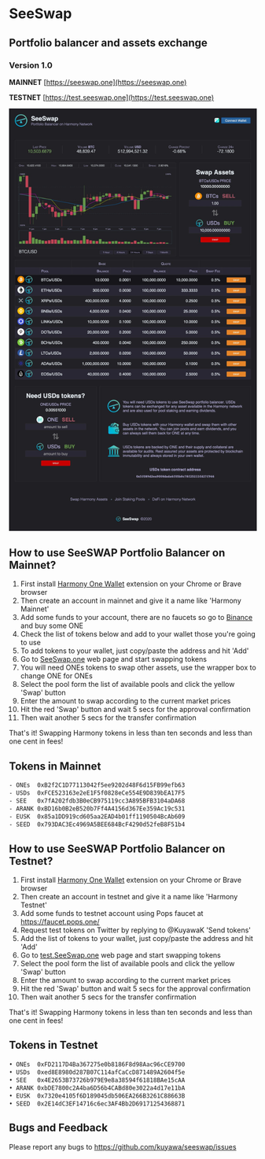 # SeeSwap
## Portfolio balancer and assets exchange
### Version 1.0

**MAINNET** [https://seeswap.one](https://seeswap.one)

**TESTNET** [https://test.seeswap.one](https://test.seeswap.one)

![Screenshot1](media/seeswap.jpg)

## How to use SeeSWAP Portfolio Balancer on Mainnet?

1. First install [Harmony One Wallet](http://harmony.one/onewallet) extension on your Chrome or Brave browser
2. Then create an account in mainnet and give it a name like 'Harmony Mainnet'
3. Add some funds to your account, there are no faucets so go to [Binance](https://binance.com) and buy some ONE
4. Check the list of tokens below and add to your wallet those you're going to use
5. To add tokens to your wallet, just copy/paste the address and hit 'Add'
6. Go to [SeeSwap.one](https://seeswap.one/swap) web page and start swapping tokens
7. You will need ONEs tokens to swap other assets, use the wrapper box to change ONE for ONEs
8. Select the pool form the list of available pools and click the yellow 'Swap' button
9. Enter the amount to swap according to the current market prices
10. Hit the red 'Swap' button and wait 5 secs for the approval confirmation
11. Then wait another 5 secs for the transfer confirmation

That's it! Swapping Harmony tokens in less than ten seconds and less than one cent in fees!

## Tokens in Mainnet

```
- ONEs  0xB2f2C1D77113042f5ee9202d48F6d15FB99efb63
- USDs  0xFCE523163e2eE1F5f0828eCe554E9D839bEA17F5
- SEE   0x7fA202fdb3B0eCB975119cc3A895BFB3104aDA68
- ARANK 0xBD16b0B2eB520b7Ff4A4156d367Ee359Ac19c531
- EUSK  0x85a1DD919cd605aa2EAD4b01ff1190504BcAb609
- SEED  0x793DAC3Ec4969A5BEE684BcF4290d52feB8F51b4
```

## How to use SeeSWAP Portfolio Balancer on Testnet?

1. First install [Harmony One Wallet](http://harmony.one/onewallet) extension on your Chrome or Brave browser
2. Then create an account in testnet and give it a name like 'Harmony Testnet'
3. Add some funds to testnet account using Pops faucet at https://faucet.pops.one/
4. Request test tokens on Twitter by replying to @KuyawaK 'Send tokens'
5. Add the list of tokens to your wallet, just copy/paste the address and hit 'Add'
6. Go to [test.SeeSwap.one](https://test.seeswap.one/swap) web page and start swapping tokens
7. Select the pool form the list of available pools and click the yellow 'Swap' button
8. Enter the amount to swap according to the current market prices
9. Hit the red 'Swap' button and wait 5 secs for the approval confirmation
10. Then wait another 5 secs for the transfer confirmation

That's it! Swapping Harmony tokens in less than ten seconds and less than one cent in fees!

## Tokens in Testnet

```
• ONEs  0xFD2117D4Ba367275e0b8186F8d98Aac96cCE9700
• USDs  0xed8E8980d287B07C114afCaCcD871489A2604f5e
• SEE   0x4E2653B73726b979E9e8a38594f61818BAe15cAA
• ARANK 0xbDE7800c2A4ba6D56b4CABd80e3022a4d17e11bA
• EUSK  0x7320e4105f6D189045db506EA266B3261C88663B
• SEED  0x2E14dC3EF14716c6ec3AF4Bb2D69171254368871
```

## Bugs and Feedback

Please report any bugs to https://github.com/kuyawa/seeswap/issues